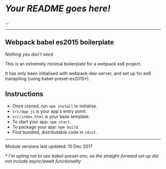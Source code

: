 # _Your README goes here!_
...
___

## Webpack babel es2015 boilerplate

*Nothing you don't need*

This is an extremely minimal boilerplate for a webpack es6 project.

It has only been initialised with webpack-dev-server, and set up for es6 transpiling (using babel-preset-es2015*).

## Instructions

 - Once cloned, run `npm install` to initialise.
 - `src/app.js` is your app's entry point.
 - `src/index.html` is your base template.
 - To start your app: `npm start`.
 - To package your app: `npm build`.
 - Find bundled, distributable code in `/dist`.

___

Module versions last updated: 10 Dec 2017

_* I'm opting not to use babel-preset-env, as the straight-forward set up did not include async/await functionality_
